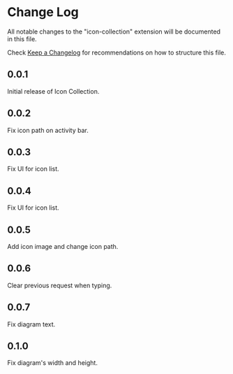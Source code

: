 # Change Log

All notable changes to the "icon-collection" extension will be documented in this file.

Check [Keep a Changelog](http://keepachangelog.com/) for recommendations on how to structure this file.

## 0.0.1

Initial release of Icon Collection.

## 0.0.2

Fix icon path on activity bar.

## 0.0.3

Fix UI for icon list.

## 0.0.4

Fix UI for icon list.

## 0.0.5

Add icon image and change icon path.

## 0.0.6

Clear previous request when typing.

## 0.0.7

Fix diagram text.

## 0.1.0

Fix diagram's width and height.

